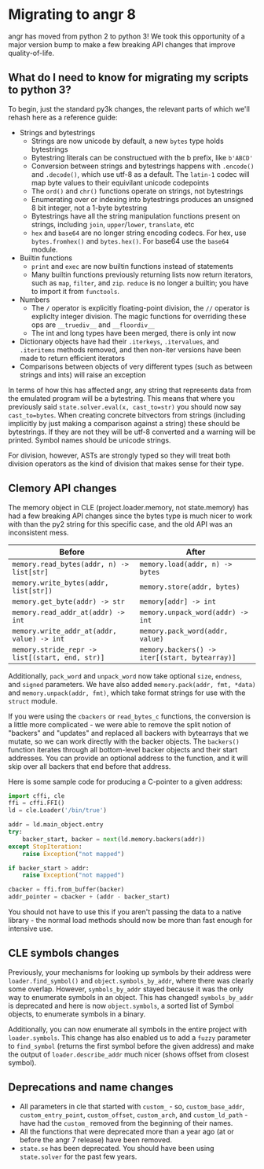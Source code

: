 # Migrating to angr 8

angr has moved from python 2 to python 3!
We took this opportunity of a major version bump to make a few breaking API changes that improve quality-of-life.

## What do I need to know for migrating my scripts to python 3?

To begin, just the standard py3k changes, the relevant parts of which we'll rehash here as a reference guide:

- Strings and bytestrings
  - Strings are now unicode by default, a new `bytes` type holds bytestrings
  - Bytestring literals can be constructued with the b prefix, like `b'ABCD'`
  - Conversion between strings and bytestrings happens with `.encode()` and `.decode()`, which use utf-8 as a default. The `latin-1` codec will map byte values to their equivilant unicode codepoints
  - The `ord()` and `chr()` functions operate on strings, not bytestrings
  - Enumerating over or indexing into bytestrings produces an unsigned 8 bit integer, not a 1-byte bytestring
  - Bytestrings have all the string manipulation functions present on strings, including `join`, `upper`/`lower`, `translate`, etc
  - `hex` and `base64` are no longer string encoding codecs. For hex, use `bytes.fromhex()` and `bytes.hex()`. For base64 use the `base64` module.
- Builtin functions
  - `print` and `exec` are now builtin functions instead of statements
  - Many builtin functions previously returning lists now return iterators, such as `map`, `filter`, and `zip`. `reduce` is no longer a builtin; you have to import it from `functools`.
- Numbers
  - The `/` operator is explicitly floating-point division, the `//` operator is expliclty integer division. The magic functions for overriding these ops are `__truediv__` and `__floordiv__`
  - The int and long types have been merged, there is only int now
- Dictionary objects have had their `.iterkeys`, `.itervalues`, and `.iteritems` methods removed, and then non-iter versions have been made to return efficient iterators
- Comparisons between objects of very different types (such as between strings and ints) will raise an exception

In terms of how this has affected angr, any string that represents data from the emulated program will be a bytestring.
This means that where you previously said `state.solver.eval(x, cast_to=str)` you should now say `cast_to=bytes`.
When creating concrete bitvectors from strings (including implicitly by just making a comparison against a string) these should be bytestrings. If they are not they will be utf-8 converted and a warning will be printed.
Symbol names should be unicode strings.

For division, however, ASTs are strongly typed so they will treat both division operators as the kind of division that makes sense for their type.

## Clemory API changes

The memory object in CLE (project.loader.memory, not state.memory) has had a few breaking API changes since the bytes type is much nicer to work with than the py2 string for this specific case, and the old API was an inconsistent mess.

| Before | After |
|--------|-------|
| `memory.read_bytes(addr, n) -> list[str]` | `memory.load(addr, n) -> bytes` |
| `memory.write_bytes(addr, list[str])` | `memory.store(addr, bytes)` |
| `memory.get_byte(addr) -> str` | `memory[addr] -> int` |
| `memory.read_addr_at(addr) -> int` | `memory.unpack_word(addr) -> int` |
| `memory.write_addr_at(addr, value) -> int` | `memory.pack_word(addr, value)` |
|  `memory.stride_repr -> list[(start, end, str)]` | `memory.backers() -> iter[(start, bytearray)]` |

Additionally, `pack_word` and `unpack_word` now take optional `size`, `endness`, and `signed` parameters.
We have also added `memory.pack(addr, fmt, *data)` and `memory.unpack(addr, fmt)`, which take format strings for use with the `struct` module.

If you were using the `cbackers` or `read_bytes_c` functions, the conversion is a little more complicated - we were able to remove the split notion of "backers" and "updates" and replaced all backers with bytearrays that we mutate, so we can work directly with the backer objects.
The `backers()` function iterates through all bottom-level backer objects and their start addresses. You can provide an optional address to the function, and it will skip over all backers that end before that address.

Here is some sample code for producing a C-pointer to a given address:

```python
import cffi, cle
ffi = cffi.FFI()
ld = cle.Loader('/bin/true')

addr = ld.main_object.entry
try:
    backer_start, backer = next(ld.memory.backers(addr))
except StopIteration:
    raise Exception("not mapped")

if backer_start > addr:
    raise Exception("not mapped")

cbacker = ffi.from_buffer(backer)
addr_pointer = cbacker + (addr - backer_start)
```

You should not have to use this if you aren't passing the data to a native library - the normal load methods should now be more than fast enough for intensive use.

## CLE symbols changes

Previously, your mechanisms for looking up symbols by their address were `loader.find_symbol()` and `object.symbols_by_addr`, where there was clearly some overlap.
However, `symbols_by_addr` stayed because it was the only way to enumerate symbols in an object.
This has changed! `symbols_by_addr` is deprecated and here is now `object.symbols`, a sorted list of Symbol objects, to enumerate symbols in a binary.

Additionally, you can now enumerate all symbols in the entire project with `loader.symbols`.
This change has also enabled us to add a `fuzzy` parameter to `find_symbol` (returns the first symbol before the given address) and make the output of `loader.describe_addr` much nicer (shows offset from closest symbol).

## Deprecations and name changes

- All parameters in cle that started with `custom_` - so, `custom_base_addr`, `custom_entry_point`, `custom_offset`, `custom_arch`, and `custom_ld_path` - have had the `custom_` removed from the beginning of their names.
- All the functions that were deprecated more than a year ago (at or before the angr 7 release) have been removed.
- `state.se` has been deprecated.
  You should have been using `state.solver` for the past few years.
